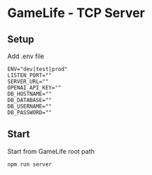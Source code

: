 # GameLife - TCP Server

## Setup

Add .env file
```
ENV="dev|test|prod"
LISTEN_PORT=""
SERVER_URL=""
OPENAI_API_KEY=""
DB_HOSTNAME=""
DB_DATABASE=""
DB_USERNAME=""
DB_PASSWORD=""
```

## Start

Start from GameLife root path
```bash
npm run server
```
